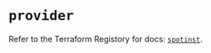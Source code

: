 # `provider`

Refer to the Terraform Registory for docs: [`spotinst`](https://registry.terraform.io/providers/spotinst/spotinst/1.122.2/docs).
